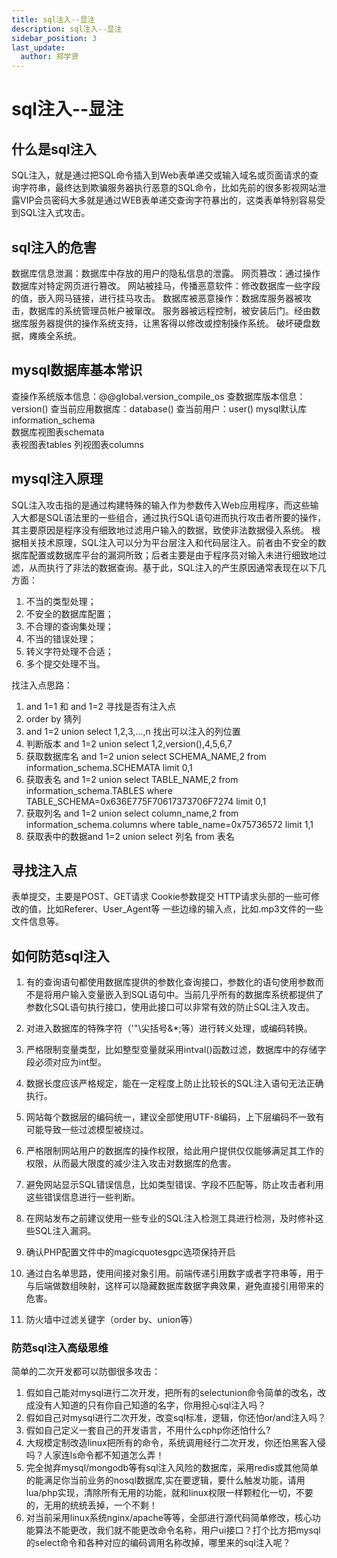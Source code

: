```yaml
---
title: sql注入--显注
description: sql注入--显注
sidebar_position: 3
last_update:
  author: 郑学贤
---
```

# sql注入--显注

## 什么是sql注入

SQL注入，就是通过把SQL命令插入到Web表单递交或输入域名或页面请求的查询字符串，最终达到欺骗服务器执行恶意的SQL命令，比如先前的很多影视网站泄露VIP会员密码大多就是通过WEB表单递交查询字符暴出的，这类表单特别容易受到SQL注入式攻击。

## sql注入的危害

数据库信息泄漏：数据库中存放的用户的隐私信息的泄露。
网页篡改：通过操作数据库对特定网页进行篡改。
网站被挂马，传播恶意软件：修改数据库一些字段的值，嵌入网马链接，进行挂马攻击。
数据库被恶意操作：数据库服务器被攻击，数据库的系统管理员帐户被窜改。
服务器被远程控制，被安装后门。经由数据库服务器提供的操作系统支持，让黑客得以修改或控制操作系统。
破坏硬盘数据，瘫痪全系统。

## mysql数据库基本常识

查操作系统版本信息：@@global.version_compile_os
查数据库版本信息：version() 
查当前应用数据库：database()
查当前用户：user()
mysql默认库information_schema  
数据库视图表schemata   
表视图表tables
列视图表columns

## mysql注入原理

SQL注入攻击指的是通过构建特殊的输入作为参数传入Web应用程序，而这些输入大都是SQL语法里的一些组合，通过执行SQL语句进而执行攻击者所要的操作，其主要原因是程序没有细致地过滤用户输入的数据，致使非法数据侵入系统。
根据相关技术原理，SQL注入可以分为平台层注入和代码层注入。前者由不安全的数据库配置或数据库平台的漏洞所致；后者主要是由于程序员对输入未进行细致地过滤，从而执行了非法的数据查询。基于此，SQL注入的产生原因通常表现在以下几方面：
1. 不当的类型处理；
2. 不安全的数据库配置；
3. 不合理的查询集处理；
4. 不当的错误处理；
5. 转义字符处理不合适；
6. 多个提交处理不当。

找注入点思路：
1. and  1=1   和 and  1=2  寻找是否有注入点 
2. order  by 猜列
3. and 1=2 union  select  1,2,3,…,n  找出可以注入的列位置
4. 判断版本 and 1=2 union select 1,2,version(),4,5,6,7
5. 获取数据库名  and 1=2 union select SCHEMA_NAME,2 from information_schema.SCHEMATA limit 0,1
6. 获取表名  and 1=2 union select TABLE_NAME,2 from information_schema.TABLES where TABLE_SCHEMA=0x636E775F70617373706F7274 limit 0,1
7. 获取列名 and 1=2 union select column_name,2 from information_schema.columns where table_name=0x75736572 limit 1,1
8. 获取表中的数据and 1=2 union select  列名  from  表名

## 寻找注入点

表单提交，主要是POST、GET请求
Cookie参数提交
HTTP请求头部的一些可修改的值，比如Referer、User_Agent等
一些边缘的输入点，比如.mp3文件的一些文件信息等。

## 如何防范sql注入

1. 有的查询语句都使用数据库提供的参数化查询接口，参数化的语句使用参数而不是将用户输入变量嵌入到SQL语句中。当前几乎所有的数据库系统都提供了参数化SQL语句执行接口，使用此接口可以非常有效的防止SQL注入攻击。

2. 对进入数据库的特殊字符（'"\尖括号&*;等）进行转义处理，或编码转换。

3. 严格限制变量类型，比如整型变量就采用intval()函数过滤，数据库中的存储字段必须对应为int型。

4. 数据长度应该严格规定，能在一定程度上防止比较长的SQL注入语句无法正确执行。
   
5. 网站每个数据层的编码统一，建议全部使用UTF-8编码，上下层编码不一致有可能导致一些过滤模型被绕过。

6. 严格限制网站用户的数据库的操作权限，给此用户提供仅仅能够满足其工作的权限，从而最大限度的减少注入攻击对数据库的危害。

7. 避免网站显示SQL错误信息，比如类型错误、字段不匹配等，防止攻击者利用这些错误信息进行一些判断。

8. 在网站发布之前建议使用一些专业的SQL注入检测工具进行检测，及时修补这些SQL注入漏洞。

9. 确认PHP配置文件中的magicquotesgpc选项保持开启

10. 通过白名单思路，使用间接对象引用。前端传递引用数字或者字符串等，用于与后端做数组映射，这样可以隐藏数据库数据字典效果，避免直接引用带来的危害。

11. 防火墙中过滤关键字（order by、union等）

### 防范sql注入高级思维

简单的二次开发都可以防御很多攻击：
1. 假如自己能对mysql进行二次开发，把所有的selectunion命令简单的改名，改成没有人知道的只有你自己知道的名字，你用担心sql注入吗？
2. 假如自己对mysql进行二次开发，改变sql标准，逻辑，你还怕or/and注入吗？
3. 假如自己定义一套自己的开发语言，不用什么cphp你还怕什么?
4. 大规模定制改造linux把所有的命令，系统调用经行二次开发，你还怕黑客入侵吗？人家连ls命令都不知道怎么弄！
5. 完全抛弃mysql/mongodb等有sql注入风险的数据库，采用redis或其他简单的能满足你当前业务的nosql数据库,实在要逻辑，要什么触发功能，请用lua/php实现，清除所有无用的功能，就和linux权限一样颗粒化一切，不要的，无用的统统丢掉，一个不剩！
6. 对当前采用linux系统nginx/apache等等，全部进行源代码简单修改，核心功能算法不能更改，我们就不能更改命令名称，用户ui接口？打个比方把mysql的select命令和各种对应的编码调用名称改掉，哪里来的sql注入呢？




